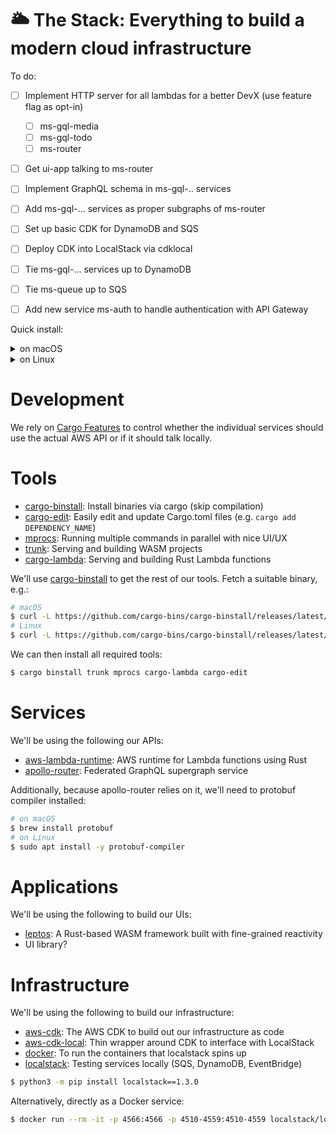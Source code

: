 # 🌥️ The Stack: Everything to build a modern cloud infrastructure

To do:

- [ ] Implement HTTP server for all lambdas for a better DevX (use feature flag as opt-in)
  - [ ] ms-gql-media
  - [ ] ms-gql-todo
  - [ ] ms-router
- [ ] Get ui-app talking to ms-router
- [ ] Implement GraphQL schema in ms-gql-.. services
- [ ] Add ms-gql-... services as proper subgraphs of ms-router
- [ ] Set up basic CDK for DynamoDB and SQS
- [ ] Deploy CDK into LocalStack via cdklocal
- [ ] Tie ms-gql-... services up to DynamoDB
- [ ] Tie ms-queue up to SQS
- [ ] Add new service ms-auth to handle authentication with API Gateway


Quick install:

<details>
<summary>on macOS</summary>

```bash
$ brew install protobuf
$ npm install --global zig sass
$ curl -L https://github.com/cargo-bins/cargo-binstall/releases/latest/download/cargo-binstall-$([[ "$(uname -m)" == "arm64" ]] && echo "aarch64" || uname -m)-apple-darwin.zip --output cargo-binstall.zip && unzip cargo-binstall.zip && rm cargo-binstall.zip && mv cargo-binstall ~/.cargo/bin/cargo-binstall
$ cargo binstall trunk mprocs cargo-lambda cargo-edit
$ python3 -m pip install localstack==1.3.0
```

</details>

<details>
<summary>on Linux</summary>

```bash
$ sudo apt-get install protobuf
$ npm install --global zig sass
$ curl -L https://github.com/cargo-bins/cargo-binstall/releases/latest/download/cargo-binstall-$([[ "$(uname -m)" == "arm64" ]] && echo "aarch64" || uname -m)-unknown-linux-musl.tgz --output cargo-binstall.tgz && tar xf cargo-binstall.tgz && rm cargo-binstall.tgz && mv cargo-binstall ~/.cargo/bin/cargo-binstall
$ cargo binstall trunk mprocs cargo-lambda cargo-edit
$ python3 -m pip install localstack==1.3.0
```

</details>

# Development

We rely on [Cargo Features](https://doc.rust-lang.org/cargo/reference/features.html) to control whether the individual services should use the actual AWS API or if it should talk locally.

# Tools

- [cargo-binstall](https://github.com/cargo-bins/cargo-binstall): Install binaries via cargo (skip compilation)
- [cargo-edit](): Easily edit and update Cargo.toml files (e.g. `cargo add DEPENDENCY_NAME`)
- [mprocs](https://github.com/pvolok/mprocs): Running multiple commands in parallel with nice UI/UX
- [trunk](https://trunkrs.dev): Serving and building WASM projects
- [cargo-lambda](https://www.cargo-lambda.info): Serving and building Rust Lambda functions


We'll use [cargo-binstall](https://github.com/cargo-bins/cargo-binstall) to get the rest of our tools. Fetch a suitable binary, e.g.:

```bash
# macOS
$ curl -L https://github.com/cargo-bins/cargo-binstall/releases/latest/download/cargo-binstall-$([[ "$(uname -m)" == "arm64" ]] && echo "aarch64" || uname -m)-apple-darwin.zip --output cargo-binstall.zip && unzip cargo-binstall.zip && rm cargo-binstall.zip && mv cargo-binstall ~/.cargo/bin/cargo-binstall
# Linux
$ curl -L https://github.com/cargo-bins/cargo-binstall/releases/latest/download/cargo-binstall-$([[ "$(uname -m)" == "arm64" ]] && echo "aarch64" || uname -m)-unknown-linux-musl.tgz --output cargo-binstall.tgz && tar xf cargo-binstall.tgz && rm cargo-binstall.tgz && mv cargo-binstall ~/.cargo/bin/cargo-binstall
```

We can then install all required tools:

```bash
$ cargo binstall trunk mprocs cargo-lambda cargo-edit
```

# Services

We'll be using the following our APIs:

- [aws-lambda-runtime](https://github.com/awslabs/aws-lambda-rust-runtime): AWS runtime for Lambda functions using Rust
- [apollo-router](https://github.com/apollographql/router): Federated GraphQL supergraph service

Additionally, because apollo-router relies on it, we'll need to protobuf compiler installed:

```bash
# on macOS
$ brew install protobuf
# on Linux
$ sudo apt install -y protobuf-compiler
```

# Applications

We'll be using the following to build our UIs:

- [leptos](https://github.com/leptos-rs/leptos): A Rust-based WASM framework built with fine-grained reactivity
- UI library?

# Infrastructure

We'll be using the following to build our infrastructure:

- [aws-cdk](https://github.com/aws/aws-cdk): The AWS CDK to build out our infrastructure as code
- [aws-cdk-local](https://www.npmjs.com/package/aws-cdk-local): Thin wrapper around CDK to interface with LocalStack
- [docker](https://www.docker.com): To run the containers that localstack spins up
- [localstack](https://docs.localstack.cloud/overview/): Testing services locally (SQS, DynamoDB, EventBridge)

```bash
$ python3 -m pip install localstack==1.3.0
```

Alternatively, directly as a Docker service:

```bash
$ docker run --rm -it -p 4566:4566 -p 4510-4559:4510-4559 localstack/localstack
```
